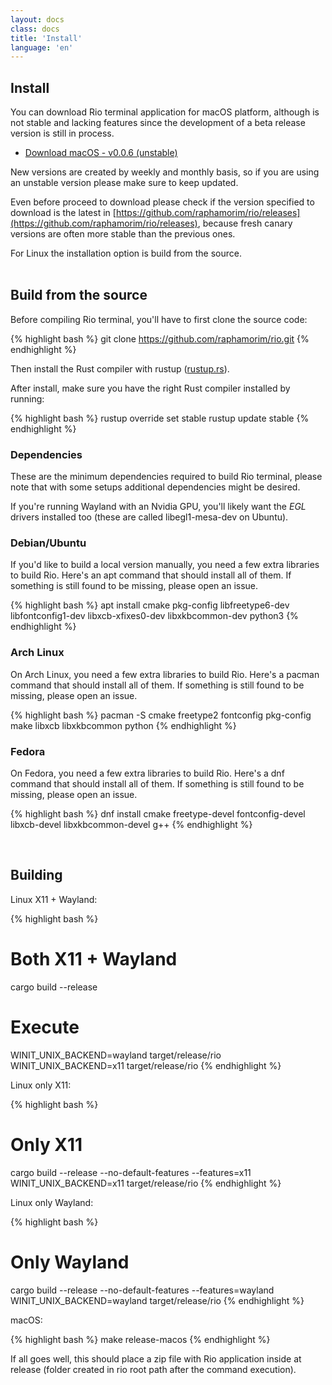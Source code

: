 ```yaml
---
layout: docs
class: docs
title: 'Install'
language: 'en'
---
```


## Install

You can download Rio terminal application for macOS platform, although is not stable and lacking features since the development of a beta release version is still in process.

- [Download macOS - v0.0.6 (unstable)](https://github.com/raphamorim/rio/releases/download/v0.0.6/macos-rio.zip)

New versions are created by weekly and monthly basis, so if you are using an unstable version please make sure to keep updated.

Even before proceed to download please check if the version specified to download is the latest in [https://github.com/raphamorim/rio/releases](https://github.com/raphamorim/rio/releases), because fresh canary versions are often more stable than the previous ones.

For Linux the installation option is build from the source.<br/><br/>

## Build from the source

Before compiling Rio terminal, you'll have to first clone the source code:

{% highlight bash %}
git clone https://github.com/raphamorim/rio.git
{% endhighlight %}

Then install the Rust compiler with <span class="keyword">rustup</span> ([rustup.rs](https://rustup.rs/)).

After install, make sure you have the right Rust compiler installed by running:

{% highlight bash %}
rustup override set stable
rustup update stable
{% endhighlight %}

### Dependencies

These are the minimum dependencies required to build Rio terminal, please note that with some setups additional dependencies might be desired.

If you're running Wayland with an Nvidia GPU, you'll likely want the _EGL_ drivers installed too (these are called <span class="keyword"> libegl1-mesa-dev</span> on Ubuntu).

### Debian/Ubuntu

If you'd like to build a local version manually, you need a few extra libraries to build Rio. Here's an apt command that should install all of them. If something is still found to be missing, please open an issue.

{% highlight bash %}
apt install cmake pkg-config libfreetype6-dev libfontconfig1-dev libxcb-xfixes0-dev libxkbcommon-dev python3
{% endhighlight %}

### Arch Linux

On Arch Linux, you need a few extra libraries to build Rio. Here's a <span class="keyword">pacman</span> command that should install all of them. If something is still found to be missing, please open an issue.

{% highlight bash %}
pacman -S cmake freetype2 fontconfig pkg-config make libxcb libxkbcommon python
{% endhighlight %}

### Fedora

On Fedora, you need a few extra libraries to build Rio. Here's a <span class="keyword">dnf</span> command that should install all of them. If something is still found to be missing, please open an issue.

{% highlight bash %}
dnf install cmake freetype-devel fontconfig-devel libxcb-devel libxkbcommon-devel g++
{% endhighlight %}

<br/>

## Building

Linux X11 + Wayland:

{% highlight bash %}
# Both X11 + Wayland
cargo build --release

# Execute
WINIT_UNIX_BACKEND=wayland target/release/rio
WINIT_UNIX_BACKEND=x11 target/release/rio
{% endhighlight %}

Linux only X11:

{% highlight bash %}
# Only X11
cargo build --release --no-default-features --features=x11
WINIT_UNIX_BACKEND=x11 target/release/rio
{% endhighlight %}

Linux only Wayland:

{% highlight bash %}
# Only Wayland
cargo build --release --no-default-features --features=wayland
WINIT_UNIX_BACKEND=wayland target/release/rio
{% endhighlight %}

macOS:

{% highlight bash %}
make release-macos
{% endhighlight %}

If all goes well, this should place a zip file with Rio application inside at <span class="keyword">release</span> (folder created in rio root path after the command execution).
